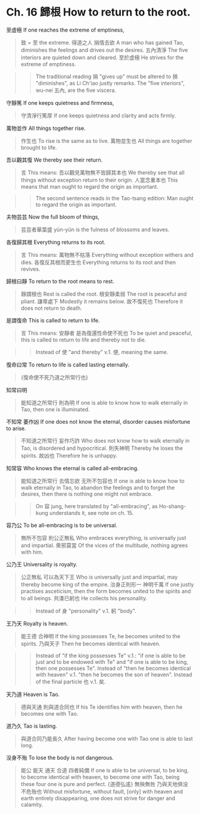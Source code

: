 # Ch. 16 歸根 How to return to the root.

至虛極
If one reaches the extreme of emptiness,

> 致 = 至 the extreme.
得道之人
捐情去欲
A man who has gained Tao,
diminishes the feelings and drives out the desires.
五內清淨
The five interiors are quieted down and cleared.
至於虚極
He strives for the extreme of emptiness.

>> The traditional reading 捐 "gives up" must be altered to 損 "diminishes",
as Li Ch'iao justly remarks.
The "five interiors", wu-nei 五內, are the five viscera.

守靜篤
If one keeps quietness and firmness,

> 守清淨行篤厚
If one keeps quietness and clarity and acts firmly.

萬物並作
All things together rise.

> 作生也
To rise is the same as to live.
萬物並生也
All things are together brought to life.

吾以觀其復
We thereby see their return.

> 言
This means:
吾以觀見萬物無不皆歸其本也
We thereby see that all things without exception return to their origin.
人當念重本也
This means that man ought to regard the origin as important.

>> The second sentence reads in the Tao-tsang edition:
Man ought to regard the origin as important.

夫物芸芸
Now the full bloom of things,

> 芸芸者華葉盛
yün-yün is the fulness of blossoms and leaves.

各復歸其根
Everything returns to its root.

> 言
This means:
萬物無不枯落
Everything without exception withers and dies.
各復反其根而更生也
Everything returns to its root and then revives.

歸根曰靜
To return to the root means to rest.

> 靜謂根也
Rest is called the root.
根安靜柔弱
The root is peaceful and pliant.
謙卑處下
Modestly it remains below.
故不復死也
Therefore it does not return to death.

是謂復命
This is called to return to life.

> 言
This means:
安靜者
是為復還性命使不死也
To be quiet and peaceful,
this is called to return to life and thereby not to die.

>> Instead of 使 "and thereby" v.1. 便, meaning the same.

復命曰常
To return to life is called lasting eternally.

> {復命使不死乃道之所常行也}

知常曰明

> 能知道之所常行
則為明
If one is able to know how to walk eternally in Tao,
then one is illuminated.

不知常
萎作凶
If one does not know the eternal,
disorder causes misfortune to arise.

> 不知道之所常行
妄作巧詐
Who does not know how to walk eternally in Tao,
is disordered and hypocritical.
則失神明
Thereby he loses the spirits.
故凶也
Therefore he is unhappy.

知常容
Who knows the eternal is called all-embracing.

> 能知道之所常行
去情忘欲
无所不包容也
If one is able to know how to walk eternally in Tao,
to abandon the feelings and to forget the desires,
then there is nothing one might not embrace.

>> On 容 jung, here translated by "all-embracing",
as Ho-shang-kung understands it, see note on ch. 15.

容乃公
To be all-embracing is to be universal.

> 無所不包容
則公正無私
Who embraces everything,
is universally just and impartial.
衆邪莫當
Of the vices of the multitude, nothing agrees with him.

公乃王
Universality is royalty.

> 公正無私
可以為天下王
Who is universally just and impartial,
may thereby become king of the empire.
治身正則形一
神明千萬
If one justly practises asceticism,
then the form becomes united to the spirits and to all beings.
共湊已躬也
He collects his personality.

>> Instead of 身 "personality" v.1. 躬 "body".

王乃天
Royalty is heaven.

> 能王德
合神明
If the king possesses Te,
he becomes united to the spirits.
乃與天子
Then he becomes identical with heaven.

>> Instead of "if the king possesses Te" v.1.:
"if one is able to be just and to be endowed with Te"
and "if one is able to be king, then one possesses Te".
Instead of "then he becomes identical with heaven" v.1.
"then he becomes the son of heaven".
Instead of the final particle 也 v.1. 矣.

天乃道
Heaven is Tao.

> 德與天通
則與道合同也
If his Te identifies him with heaven,
then he becomes one with Tao.

道乃久
Tao is lasting.

> 與道合同乃能長久
After having become one with Tao one is able to last long.

没身不殆
To lose the body is not dangerous.

> 能公
能天
通天
合道
四者純備
If one is able to be universal,
to be king,
to become identical with heaven,
to become one with Tao,
being these four one is pure and perfect.
{道德弘逺}
無殃無咎
乃與天地俱没
不危殆也
Without misfortune, without fault,
[only] with heaven and earth entirely disappearing,
one does not strive for danger and calamity.
